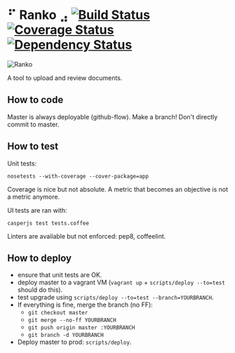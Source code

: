 # ⠋ Ranko ⣠ [![Build Status](https://img.shields.io/travis/cloverfeed/ranko.svg)](http://travis-ci.org/cloverfeed/ranko) [![Coverage Status](https://img.shields.io/coveralls/cloverfeed/ranko.svg)](https://coveralls.io/r/cloverfeed/ranko) [![Dependency Status](https://img.shields.io/gemnasium/cloverfeed/ranko.svg)](https://gemnasium.com/cloverfeed/ranko)

![Ranko](http://us.tintin.com/wp-content/uploads/2011/09/characters-ranko-the-gorilla-sm.jpg)

A tool to upload and review documents.

## How to code

Master is always deployable (github-flow).
Make a branch! Don't directly commit to master.

## How to test

Unit tests:

    nosetests --with-coverage --cover-package=app

Coverage is nice but not absolute. A metric that becomes an objective is not a
metric anymore.

UI tests are ran with:

    casperjs test tests.coffee

Linters are available but not enforced: pep8, coffeelint.

## How to deploy

  - ensure that unit tests are OK.
  - deploy master to a vagrant VM (`vagrant up` + `scripts/deploy --to=test` should do this).
  - test upgrade using `scripts/deploy --to=test --branch=YOURBRANCH`.
  - If everything is fine, merge the branch (no FF):
    - `git checkout master`
    - `git merge --no-ff YOURBRANCH`
    - `git push origin master :YOURBRANCH`
    - `git branch -d YOURBRANCH`
  - Deploy master to prod: `scripts/deploy`.
